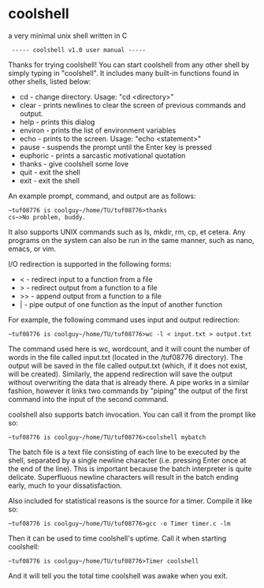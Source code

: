 # coolshell
a very minimal unix shell written in C


     ----- coolshell v1.0 user manual -----

Thanks for trying coolshell! You can start coolshell from any other shell by simply 
typing in "coolshell". It includes many built-in functions found in other shells, 
listed below:
   * cd       - change directory. Usage: "cd \<directory>"
   * clear    - prints newlines to clear the screen of previous commands and output.
   * help     - prints this dialog
   * environ  - prints the list of environment variables
   * echo     - prints to the screen. Usage: "echo \<statement>"
   * pause    - suspends the prompt until the Enter key is pressed
   * euphoric - prints a sarcastic motivational quotation
   * thanks   - give coolshell some love
   * quit     - exit the shell
   * exit     - exit the shell

An example prompt, command, and output are as follows:

  ```
  ~tuf08776 is coolguy~/home/TU/tuf08776>thanks
  cs~>No problem, buddy.
  ```

It also supports UNIX commands such as ls, mkdir, rm, cp, et cetera. Any programs 
on the system can also be run in the same manner, such as nano, emacs, or vim.

I/O redirection is supported in the following forms:
   * \<  - redirect input to a function from a file
   * \>  - redirect output from a function to a file
   * \>\> - append output from a function to a file
   * |  - pipe output of one function as the input of another function

For example, the following command uses input and output redirection:

  `~tuf08776 is coolguy~/home/TU/tuf08776>wc -l < input.txt > output.txt`

The command used here is wc, wordcount, and it will count the number of words in the
file called input.txt (located in the /tuf08776 directory). The output will be saved 
in the file called output.txt (which, if it does not exist, will be created).
Similarly, the append redirection will save the output without overwriting the data
that is already there. A pipe works in a similar fashion, however it links two 
commands by "piping" the output of the first command into the input of the second
command. 

coolshell also supports batch invocation. You can call it from the prompt like so:

  `~tuf08776 is coolguy~/home/TU/tuf08776>coolshell mybatch`

The batch file is a text file consisting of each line to be executed by the shell, 
separated by a single newline character (i.e. pressing Enter once at the end of the 
line). This is important because the batch interpreter is quite delicate. Superfluous 
newline characters will result in the batch ending early, much to your dissatisfaction.

Also included for statistical reasons is the source for a timer. Compile it like so:

  `~tuf08776 is coolguy~/home/TU/tuf08776>gcc -o Timer timer.c -lm`

Then it can be used to time coolshell's uptime. Call it when starting coolshell:

  `~tuf08776 is coolguy~/home/TU/tuf08776>Timer coolshell`

And it will tell you the total time coolshell was awake when you exit.
